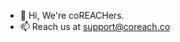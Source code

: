 - 👋 Hi, We're coREACHers.
- 📫 Reach us at support@coreach.co

<!---
coreach/coreach is a ✨ special ✨ repository because its `README.md` (this file) appears on your GitHub profile.
You can click the Preview link to take a look at your changes.
--->
